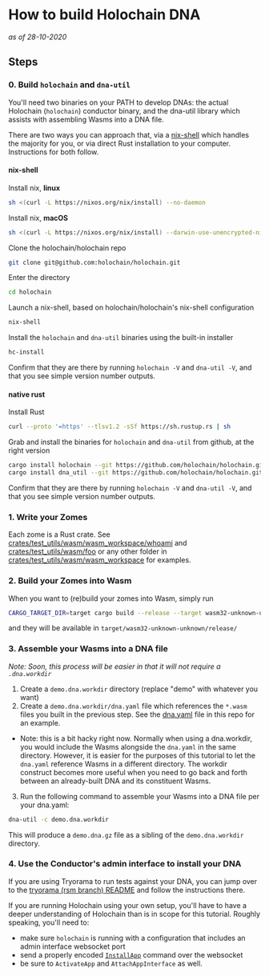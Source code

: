 # How to build Holochain DNA

*as of 28-10-2020*

## Steps

### 0. Build `holochain` and `dna-util`

You'll need two binaries on your PATH to develop DNAs: the actual Holochain (`holochain`) conductor binary, and the dna-util library which assists with assembling Wasms into a DNA file.

There are two ways you can approach that, via a [nix-shell](https://nixos.org/manual/nix/stable/#ch-installing-binary) which handles the majority for you, or via direct Rust installation to your computer. Instructions for both follow.

#### nix-shell

Install nix, **linux**
```bash
sh <(curl -L https://nixos.org/nix/install) --no-daemon
```
Install nix, **macOS**
```bash
sh <(curl -L https://nixos.org/nix/install) --darwin-use-unencrypted-nix-store-volume
```

Clone the holochain/holochain repo
```bash
git clone git@github.com:holochain/holochain.git
```

Enter the directory
```bash
cd holochain
```

Launch a nix-shell, based on holochain/holochain's nix-shell configuration
```bash
nix-shell
```

Install the `holochain` and `dna-util` binaries using the built-in installer
```bash
hc-install
```

Confirm that they are there by running `holochain -V` and `dna-util -V`, and that you see simple version number outputs.

#### native rust

Install Rust
```bash
curl --proto '=https' --tlsv1.2 -sSf https://sh.rustup.rs | sh
```

Grab and install the binaries for `holochain` and `dna-util` from github, at the right version
```bash
cargo install holochain --git https://github.com/holochain/holochain.git --branch develop
cargo install dna_util --git https://github.com/holochain/holochain.git --branch develop
```

Confirm that they are there by running `holochain -V` and `dna-util -V`, and that you see simple version number outputs.

### 1. Write your Zomes

Each zome is a Rust crate. See [crates/test_utils/wasm/wasm_workspace/whoami](../crates/test_utils/wasm/wasm_workspace/whoami) and [crates/test_utils/wasm/foo](../crates/test_utils/wasm/wasm_workspace/foo) or any other folder in [crates/test_utils/wasm/wasm_workspace](../crates/test_utils/wasm/wasm_workspace) for examples.

### 2. Build your Zomes into Wasm

When you want to (re)build your zomes into Wasm, simply run

```bash
CARGO_TARGET_DIR=target cargo build --release --target wasm32-unknown-unknown
```

and they will be available in `target/wasm32-unknown-unknown/release/`

### 3. Assemble your Wasms into a DNA file

*Note: Soon, this process will be easier in that it will not require a `.dna.workdir`*

1. Create a `demo.dna.workdir` directory (replace "demo" with whatever you want)
2. Create a `demo.dna.workdir/dna.yaml` file which references the `*.wasm` files you built in the previous step. See the [dna.yaml](dna.yaml) file in this repo for an example.
  - Note: this is a bit hacky right now. Normally when using a dna.workdir, you would include the Wasms alongside the `dna.yaml` in the same directory. However, it is easier for the purposes of this tutorial to let the `dna.yaml` reference Wasms in a different directory. The workdir construct becomes more useful when you need to go back and forth between an already-built DNA and its constituent Wasms.
3. Run the following command to assemble your Wasms into a DNA file per your dna.yaml:

```bash
dna-util -c demo.dna.workdir
```

This will produce a `demo.dna.gz` file as a sibling of the `demo.dna.workdir` directory.

### 4. Use the Conductor's admin interface to install your DNA

If you are using Tryorama to run tests against your DNA, you can jump over to the [tryorama (rsm branch) README](https://github.com/holochain/tryorama/tree/rsm) and follow the instructions there.

If you are running Holochain using your own setup, you'll have to have a deeper understanding of Holochain than is in scope for this tutorial. Roughly speaking, you'll need to:

- make sure `holochain` is running with a configuration that includes an admin interface websocket port
- send a properly encoded [`InstallApp`](https://github.com/holochain/holochain/blob/7db6c1e340dd0e741dcc9ffd51ffc832caa36449/crates/types/src/app.rs#L14-L23) command over the websocket
- be sure to `ActivateApp` and `AttachAppInterface` as well.
